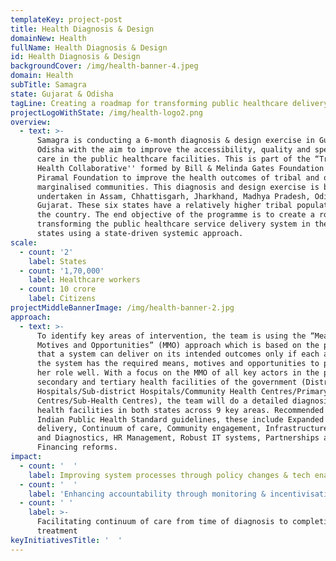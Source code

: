 ```yaml
---
templateKey: project-post
title: Health Diagnosis & Design
domainNew: Health
fullName: Health Diagnosis & Design
id: Health Diagnosis & Design
backgroundCover: /img/health-banner-4.jpeg
domain: Health
subTitle: Samagra
state: Gujarat & Odisha
tagLine: Creating a roadmap for transforming public healthcare delivery
projectLogoWithState: /img/health-logo2.png
overview:
  - text: >-
      Samagra is conducting a 6-month diagnosis & design exercise in Gujarat and
      Odisha with the aim to improve the accessibility, quality and speed of
      care in the public healthcare facilities. This is part of the “Tribal
      Health Collaborative'' formed by Bill & Melinda Gates Foundation and
      Piramal Foundation to improve the health outcomes of tribal and other
      marginalised communities. This diagnosis and design exercise is being
      undertaken in Assam, Chhattisgarh, Jharkhand, Madhya Pradesh, Odisha and
      Gujarat. These six states have a relatively higher tribal population in
      the country. The end objective of the programme is to create a roadmap for
      transforming the public healthcare service delivery system in these six
      states using a state-driven systemic approach.
scale:
  - count: '2'
    label: States
  - count: '1,70,000'
    label: Healthcare workers
  - count: 10 crore
    label: Citizens
projectMiddleBannerImage: /img/health-banner-2.jpg
approach:
  - text: >-
      To identify key areas of intervention, the team is using the “Means,
      Motives and Opportunities” (MMO) approach which is based on the philosophy
      that a system can deliver on its intended outcomes only if each actor in
      the system has the required means, motives and opportunities to perform
      her role well. With a focus on the MMO of all key actors in the primary,
      secondary and tertiary health facilities of the government (District
      Hospitals/Sub-district Hospitals/Community Health Centres/Primary Health
      Centres/Sub-Health Centres), the team will do a detailed diagnosis of the
      health facilities in both states across 9 key areas. Recommended in the
      Indian Public Health Standard guidelines, these include Expanded service
      delivery, Continuum of care, Community engagement, Infrastructure, Meds
      and Diagnostics, HR Management, Robust IT systems, Partnerships and
      Financing reforms.
impact:
  - count: '  '
    label: Improving system processes through policy changes & tech enablement
  - count: '  '
    label: 'Enhancing accountability through monitoring & incentivisation '
  - count: ' '
    label: >-
      Facilitating continuum of care from time of diagnosis to completion of
      treatment
keyInitiativesTitle: '  '
---
```


